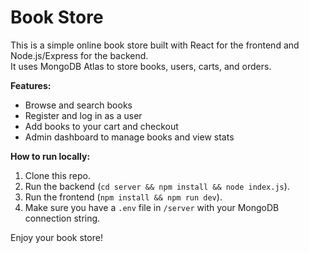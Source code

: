# Book Store

This is a simple online book store built with React for the frontend and Node.js/Express for the backend.  
It uses MongoDB Atlas to store books, users, carts, and orders.

**Features:**
- Browse and search books
- Register and log in as a user
- Add books to your cart and checkout
- Admin dashboard to manage books and view stats

**How to run locally:**
1. Clone this repo.
2. Run the backend (`cd server && npm install && node index.js`).
3. Run the frontend (`npm install && npm run dev`).
4. Make sure you have a `.env` file in `/server` with your MongoDB connection string.

Enjoy your book store!
